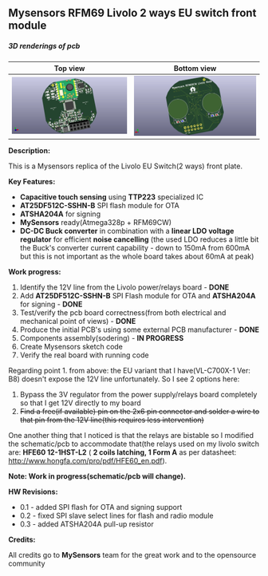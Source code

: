 ## Mysensors RFM69 Livolo 2 ways EU switch front module


##### 3D renderings of pcb

Top view | Bottom view
------------ | -------------
![Alt text](3d/renderings/livolo_2_ways_eu_switch_top.png?raw=true "top view") | ![Alt text](3d/renderings/livolo_2_ways_eu_switch_bottom.png?raw=true "bottom view")


**Description:**

This is a Mysensors replica of the Livolo EU Switch(2 ways) front plate. 

**Key Features:**

 - **Capacitive touch sensing** using **TTP223** specialized IC
 - **AT25DF512C-SSHN-B** SPI flash module for OTA
 - **ATSHA204A** for signing
 - **MySensors** ready(Atmega328p + RFM69CW)
 - **DC-DC Buck converter** in combination with a **linear LDO voltage regulator** for efficient **noise cancelling**
  (the used LDO reduces a little bit the Buck's converter current capability - down to 150mA from 600mA but this is not important as the whole board takes about 60mA at peak)

**Work progress:**
 1. Identify the 12V line from the Livolo power/relays board - **DONE**
 2. Add **AT25DF512C-SSHN-B** SPI Flash module for OTA and **ATSHA204A** for signing - **DONE**
 3. Test/verify the pcb board correctness(from both electrical and mechanical point of views) - **DONE**
 4. Produce the initial PCB's using some external PCB manufacturer - **DONE**
 5. Components assembly(sodering) - **IN PROGRESS**
 6. Create Mysensors sketch code
 7. Verify the real board with running code

Regarding point 1. from above: the EU variant that I have(VL-C700X-1 Ver: B8) doesn't expose the 12V line unfortunately. So I see 2 options here:

1. Bypass the 3V regulator from the power supply/relays board completely so that I get 12V directly to my board
2. ~~Find a free(if available) pin on the 2x6 pin connector and solder a wire to that pin from the 12V line(this requires less intervention)~~

One another thing that I noticed is that the relays are bistable so I modified the schematic/pcb to accommodate that(the relays used on my livolo switch are: **HFE60 12-1HST-L2** ( **2 coils latching, 1 Form A** as per datasheet: http://www.hongfa.com/pro/pdf/HFE60_en.pdf).

**Note: Work in progress(schematic/pcb will change).**

**HW Revisions:**
 - 0.1 - added SPI flash for OTA and signing support
 - 0.2 - fixed SPI slave select lines for flash and radio module
 - 0.3 - added ATSHA204A pull-up resistor

**Credits:**
  
  All credits go to **MySensors** team for the great work and to the opensource community
